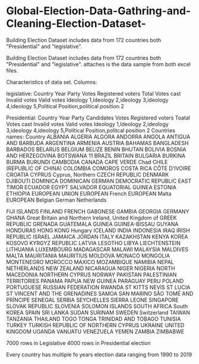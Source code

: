 # Global-Election-Data-Gathring-and-Cleaning-Election-Dataset-
Building Election Dataset includes data from 172 countries both "Presidential" and  "legislative".

Building Election Dataset includes data from 172 countries both "Presidential" and  "legislative". attaches is the data sample from both excel files. 

Characteristics of data set. 
Columns:

legislative: Country	Year	Party	Votes	Registered voters	Total Votes cast 	Invalid votes	Valid votes Ideology 1,Ideology 2,ideology 3,ideology 4,ideology 5,Political Position,political position 2 

Presidential: 
Country	Year	Party	Candidates	Votes	Registered voters	Toatal  Votes cast 	Invalid votes	Valid votes Ideology 1,Ideology 2,ideology 3,ideology 4,ideology 5,Political Position,politcal position 2 
Countries names:
Country
ALBANIA
ALGERIA
ALGORA
ANDORRA
ANGOLA
ANTIGUA AND BARBUDA
ARGENTINA
ARMENIA
AUSTRIA
BAHAMAS
BANGLADESH
BARBADOS
BELARUS
BELGIUM
BELIZE 
BENIN
BHUTAN
BOLIVIA
BOSNIA AND HERZEGOVINA
BOTSWANA 
11
 BRAZIL
BRITAIN
BULGARIA
BURKINA
BURMA
BURUNDI
CAMBODIA
CANADA
CAPE VERDE
Chad
CHILE
(REPUBLIC OF CHINA)
COLOMBIA
COMOROS
COSTA RICA
CÔTE D'IVOIRE
CROATIA
CYPRUS
Cyprus, Northern
CZECH REPUBLIC
DENMARK
DJIBOUTI
DOMINICA
DOMINICAN
GERMAN DEMOCRATIC REPUBLIC
EAST TIMOR
ECUADOR
EGYPT
SALVADOR
EQUATORIAL GUINEA
 ESTONIA
ETHIOPIA
EUROPEAN UNION
EUROPEAN French
EUROPEAN Malta
EUROPEAN Belgian
German
 Netherlands 

FIJI ISLANDS
FINLAND
FRENCH
GABONESE 
GAMBIA
 GEORGIA
GERMANY
GHANA
Great Britain and Northern Ireland, United Kingdom of
GREEK REPUBLIC
GRENADA
 GUATEMALA
GUINEA
GUINEA-BISSAU
GUYANA
HONDURAS
HONG KONG
Hungary
ICELAND
INDIA
INDONESIA
IRAQ
IRISH REPUBLIC
ISRAEL
JAMAICA
JORDAN
ITALY
KAZAKHSTAN
KENYA 
KOREA
KOSOVO 
KYRGYZ REPUBLIC 
LATVIA
LESOTHO
LIBYA
LIECHTENSTEIN
LITHUANIA
LUXEMBOURG
MADAGASCAR
MALAWI 
MALAYSIA
MALDIVES
MALTA
MAURITANIA
MAURITIUS
MOLDOVA
MONACO
MONGOLIA
MONTENEGRO
 MOROCCO
MAXICO
MOZAMBIQUE
NAMIBIA
NEPAL
NETHERLANDS
NEW ZEALAND
NICARAGUA
NIGER
NIGERIA
NORTH MACEDONIA
NORTHERN CYPRUS
NORWAY
PAKISTAN 
PALESTINIAN TERRITORIES
PANAMA
PAPUA NEW GUINEA 
PARAGUAY
PERU
POLAND
PORTUGUESE 
RUSSIAN FEDERATION
 RWANDA
ST KITTS NEVIS
ST LUCIA 
ST VINCENT AND THE GRENADINES
 SAMOA 
SAN MARINO
SÃO TOMÉ AND PRÍNCIPE
SENEGAL
 SERBIA
 SEYCHELLES 
SIERRA LEONE
SINGAPORE
SLOVAK REPUBLIC
SLOVENIA
SOLOMON ISLANDS
 SOUTH AFRICA
South KOREA
SPAIN
SRI LANKA
 SUDAN 
SURINAM
SWEDEN
Switzerland
TAIWAN
TANZANIA
THAILAND
 TOGO
TONGA
TRINIDAD AND TOBAGO
 TUNISIA
TURKEY
TURKISH REPUBLIC OF NORTHERN CYPRUS
UKRAINE
UNITED KINGDOM
UGANDA
VANUATU
VENEZUELA
YEMEN
ZAMBIA
ZIMBABWE


7000 rows in Legislative
4000 rows in Presidential election

Every country has multiple fo years election data ranging from 1990 to 2019
